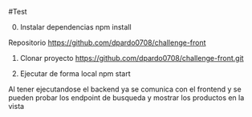 #Test

0. Instalar dependencias npm install

Repositorio https://github.com/dpardo0708/challenge-front

1. Clonar proyecto https://github.com/dpardo0708/challenge-front.git

2. Ejecutar de forma local npm start

Al tener ejecutandose el backend ya se comunica con el frontend y se pueden probar los endpoint de busqueda y mostrar los productos en la vista

